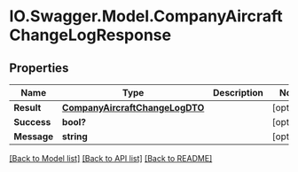 # IO.Swagger.Model.CompanyAircraftChangeLogResponse
## Properties

Name | Type | Description | Notes
------------ | ------------- | ------------- | -------------
**Result** | [**CompanyAircraftChangeLogDTO**](CompanyAircraftChangeLogDTO.md) |  | [optional] 
**Success** | **bool?** |  | [optional] 
**Message** | **string** |  | [optional] 

[[Back to Model list]](../README.md#documentation-for-models) [[Back to API list]](../README.md#documentation-for-api-endpoints) [[Back to README]](../README.md)

